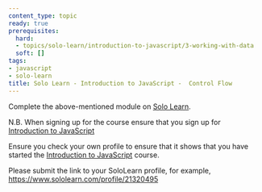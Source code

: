 ```yaml
---
content_type: topic
ready: true
prerequisites:
  hard:
  - topics/solo-learn/introduction-to-javascript/3-working-with-data
  soft: []
tags:
- javascript
- solo-learn
title: Solo Learn - Introduction to JavaScript -  Control Flow
---
```


Complete the above-mentioned module on [Solo Learn](https://www.sololearn.com/en/learn).

N.B. When signing up for the course ensure that you sign up for [Introduction to JavaScript](https://www.sololearn.com/en/learn/courses/javascript-introduction)

Ensure you check your own profile to ensure that it shows that you have started the [Introduction to JavaScript](https://www.sololearn.com/en/learn/courses/javascript-introduction) course.

Please submit the link to your SoloLearn profile, for example, https://www.sololearn.com/profile/21320495